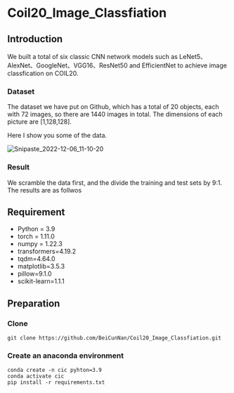 # Coil20_Image_Classfiation
## Introduction

We built a total of six classic CNN network models such as LeNet5、AlexNet、GoogleNet、VGG16、ResNet50 and EfficientNet to achieve image classfication on COIL20.

### Dataset

The dataset we have put on Github, which has a total of 20 objects, each with 72 images, so there are 1440 images in total. The dimensions of each picture are [1,128,128].

Here I show you some of the data.

![Snipaste_2022-12-06_11-10-20](https://user-images.githubusercontent.com/105692522/205828070-c11f41a5-356d-4f22-8445-20cc115214ad.jpg)


### Result

We scramble the data first, and the divide the training and test sets by 9:1. The results are as follwos



## Requirement

- Python = 3.9
- torch = 1.11.0
- numpy = 1.22.3
- transformers=4.19.2
- tqdm=4.64.0
- matplotlib=3.5.3
- pillow=9.1.0
- scikit-learn=1.1.1

## Preparation

### Clone

```shell
git clone https://github.com/BeiCunNan/Coil20_Image_Classfiation.git
```

### Create an anaconda environment

```shell
conda create -n cic pyhton=3.9
conda activate cic
pip install -r requirements.txt
```

